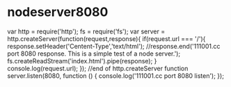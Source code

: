 # nodeserver8080

var http = require('http');
fs = require('fs');
var server = http.createServer(function(request,response){
        if(request.url === '/'){
                response.setHeader('Centent-Type','text/html');
                //response.end('111001.cc port 8080 response. This is a simple test of a node server.');
                fs.createReadStream('index.html').pipe(response);
        }
                console.log(request.url);
        }); //end of http.createServer function
server.listen(8080, function () {
        console.log('111001.cc port 8080 listen');
});
